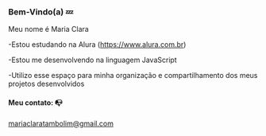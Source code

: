 ### Bem-Vindo(a) 💤

Meu nome é Maria Clara

-Estou estudando na Alura (https://www.alura.com.br)

-Estou me desenvolvendo na linguagem JavaScript

-Utilizo esse espaço para minha organização e compartilhamento dos meus projetos desenvolvidos

#### Meu contato: 📭

mariaclaratambolim@gmail.com


![]()
